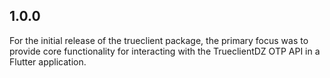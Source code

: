## 1.0.0

For the initial release of the trueclient package, the primary focus was to provide core functionality for interacting with the TrueclientDZ OTP API in a Flutter application.
